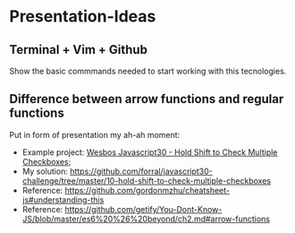 # Presentation-Ideas

## Terminal + Vim + Github
Show the basic commmands needed to start working with this tecnologies.

## Difference between arrow functions and regular functions
Put in form of presentation my ah-ah moment:
* Example project: [Wesbos Javascript30 - Hold Shift to Check Multiple Checkboxes](https://courses.wesbos.com/account/access/584994c98dab401bac1a28e7/view/ccb902303b);
* My solution: https://github.com/forral/javascript30-challenge/tree/master/10-hold-shift-to-check-multiple-checkboxes
* Reference: https://github.com/gordonmzhu/cheatsheet-js#understanding-this
* Reference: https://github.com/getify/You-Dont-Know-JS/blob/master/es6%20%26%20beyond/ch2.md#arrow-functions